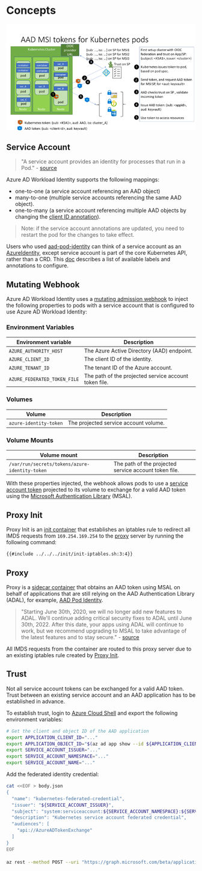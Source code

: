 # Concepts

![Flow Diagram][1]

## Service Account

> "A service account provides an identity for processes that run in a Pod." - [source][2]

Azure AD Workload Identity supports the following mappings:

* one-to-one (a service account referencing an AAD object)
* many-to-one (multiple service accounts referencing the same AAD object).
* one-to-many (a service account referencing multiple AAD objects by changing the [client ID annotation][15]).

> Note: if the service account annotations are updated, you need to restart the pod for the changes to take effect.

Users who used [aad-pod-identity][3] can think of a service account as an [AzureIdentity][4], except service account is part of the core Kubernetes API, rather than a CRD. This [doc][5] describes a list of available labels and annotations to configure.

## Mutating Webhook

Azure AD Workload Identity uses a [mutating admission webhook][6] to inject the following properties to pods with a service account that is configured to use Azure AD Workload Identity:

### Environment Variables

| Environment variable         | Description                                           |
| ---------------------------- | ----------------------------------------------------- |
| `AZURE_AUTHORITY_HOST`       | The Azure Active Directory (AAD) endpoint.            |
| `AZURE_CLIENT_ID`            | The client ID of the identity.                        |
| `AZURE_TENANT_ID`            | The tenant ID of the Azure account.                   |
| `AZURE_FEDERATED_TOKEN_FILE` | The path of the projected service account token file. |

### Volumes

| Volume                 | Description                           |
| ---------------------- | ------------------------------------- |
| `azure-identity-token` | The projected service account volume. |

### Volume Mounts

| Volume mount                                   | Description                                           |
| ---------------------------------------------- | ----------------------------------------------------- |
| `/var/run/secrets/tokens/azure-identity-token` | The path of the projected service account token file. |

With these properties injected, the webhook allows pods to use a [service account token][7] projected to its volume to exchange for a valid AAD token using the [Microsoft Authentication Library][8] (MSAL).

## Proxy Init

Proxy Init is an [init container][9] that establishes an iptables rule to redirect all IMDS requests from `169.254.169.254` to the [proxy][10] server by running the following command:

```sh
{{#include ../../../init/init-iptables.sh:3:4}}
```

## Proxy

Proxy is a [sidecar container][11] that obtains an AAD token using MSAL on behalf of applications that are still relying on the AAD Authentication Library (ADAL), for example, [AAD Pod Identity][3].

> "Starting June 30th, 2020, we will no longer add new features to ADAL. We'll continue adding critical security fixes to ADAL until June 30th, 2022. After this date, your apps using ADAL will continue to work, but we recommend upgrading to MSAL to take advantage of the latest features and to stay secure." - [source][12]

All IMDS requests from the container are routed to this proxy server due to an existing iptables rule created by [Proxy Init][13].

## Trust

Not all service account tokens can be exchanged for a valid AAD token. Trust between an existing service account and an AAD application has to be established in advance.

To establish trust, login to [Azure Cloud Shell][16] and export the following environment variables:

```bash
# Get the client and object ID of the AAD application
export APPLICATION_CLIENT_ID="..."
export APPLICATION_OBJECT_ID="$(az ad app show --id ${APPLICATION_CLIENT_ID} --query objectId -otsv)"
export SERVICE_ACCOUNT_ISSUER="..."
export SERVICE_ACCOUNT_NAMESPACE="..."
export SERVICE_ACCOUNT_NAME="..."
```

Add the federated identity credential:

```bash
cat <<EOF > body.json
{
  "name": "kubernetes-federated-credential",
  "issuer": "${SERVICE_ACCOUNT_ISSUER}",
  "subject": "system:serviceaccount:${SERVICE_ACCOUNT_NAMESPACE}:${SERVICE_ACCOUNT_NAME}",
  "description": "Kubernetes service account federated credential",
  "audiences": [
    "api://AzureADTokenExchange"
  ]
}
EOF

az rest --method POST --uri "https://graph.microsoft.com/beta/applications/${APPLICATION_OBJECT_ID}/federatedIdentityCredentials" --body @body.json
```

[1]: ./images/flow-diagram.png

[2]: https://kubernetes.io/docs/tasks/configure-pod-container/configure-service-account/

[3]: https://github.com/Azure/aad-pod-identity

[4]: https://azure.github.io/aad-pod-identity/docs/concepts/azureidentity/

[5]: ../topics/service-account-labels-and-annotations.html

[6]: https://kubernetes.io/docs/reference/access-authn-authz/extensible-admission-controllers/

[7]: https://kubernetes.io/docs/tasks/configure-pod-container/configure-service-account/#service-account-token-volume-projection

[8]: https://docs.microsoft.com/en-us/azure/active-directory/develop/msal-overview

[9]: https://kubernetes.io/docs/concepts/workloads/pods/init-containers/

[10]: #proxy

[11]: https://docs.microsoft.com/en-us/azure/architecture/patterns/sidecar

[12]: https://docs.microsoft.com/en-us/azure/active-directory/develop/msal-migration#frequently-asked-questions-faq

[13]: #proxy-init

[14]: https://docs.microsoft.com/en-us/azure/active-directory/managed-identities-azure-resources/overview

[15]: ../topics/labels-and-annotations.html#annotations

[16]: https://portal.azure.com/#cloudshell/
